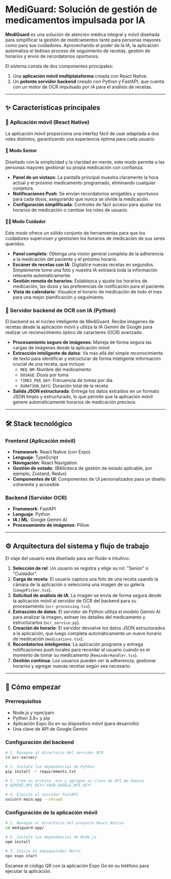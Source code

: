 # MediGuard: Solución de gestión de medicamentos impulsada por IA

**MediGuard** es una solución de atención médica integral y móvil diseñada para simplificar la gestión de medicamentos tanto para personas mayores como para sus cuidadores. Aprovechando el poder de la IA, la aplicación automatiza el tedioso proceso de seguimiento de recetas, gestión de horarios y envío de recordatorios oportunos.

El sistema consta de dos componentes principales:

1.  Una **aplicación móvil multiplataforma** creada con React Native.
2.  Un **potente servidor backend** creado con Python y FastAPI, que cuenta con un motor de OCR impulsado por IA para el análisis de recetas.

-----

## ✨ Características principales

### 📱 Aplicación móvil (React Native)

La aplicación móvil proporciona una interfaz fácil de usar adaptada a dos roles distintos, garantizando una experiencia óptima para cada usuario.

#### 👴 **Modo Senior**

Diseñado con la simplicidad y la claridad en mente, este modo permite a las personas mayores gestionar su propia medicación con confianza.

  * **Panel de un vistazo**: La pantalla principal muestra claramente la hora actual y el próximo medicamento programado, eliminando cualquier conjetura.
  * **Notificaciones Push**: Se envían recordatorios amigables y oportunos para cada dosis, asegurando que nunca se olvide la medicación.
  * **Configuración simplificada**: Controles de fácil acceso para ajustar los horarios de medicación o cambiar los roles de usuario.

#### 👩‍⚕️ **Modo Cuidador**

Este modo ofrece un sólido conjunto de herramientas para que los cuidadores supervisen y gestionen los horarios de medicación de sus seres queridos.

  * **Panel completo**: Obtenga una visión general completa de la adherencia a la medicación del paciente y el próximo horario.
  * **Escáner de recetas con IA**: Digitalice nuevas recetas en segundos. Simplemente tome una foto y nuestra IA extraerá toda la información relevante automáticamente.
  * **Gestión remota de horarios**: Establezca y ajuste los horarios de medicación, las dosis y las preferencias de notificación para el paciente.
  * **Vista de calendario**: Visualice el horario de medicación de todo el mes para una mejor planificación y seguimiento.

### 🤖 Servidor backend de OCR con IA (Python)

El backend es el núcleo inteligente de MediGuard. Recibe imágenes de recetas desde la aplicación móvil y utiliza la IA Gemini de Google para realizar un reconocimiento óptico de caracteres (OCR) avanzado.

  * **Procesamiento seguro de imágenes**: Maneja de forma segura las cargas de imágenes desde la aplicación móvil.
  * **Extracción inteligente de datos**: Va más allá del simple reconocimiento de texto para identificar y estructurar de forma inteligente información crucial de una receta, que incluye:
      * `MED_NM`: Nombre del medicamento
      * `DOSAGE`: Dosis por toma
      * `TIMES_PER_DAY`: Frecuencia de tomas por día
      * `DURATION_DAYS`: Duración total de la receta
  * **Salida JSON estructurada**: Entrega los datos extraídos en un formato JSON limpio y estructurado, lo que permite que la aplicación móvil genere automáticamente horarios de medicación precisos.

-----

## 🛠️ Stack tecnológico

### **Frontend (Aplicación móvil)**

  * **Framework**: React Native (con Expo)
  * **Lenguaje**: TypeScript
  * **Navegación**: React Navigation
  * **Gestión de estado**: (Biblioteca de gestión de estado aplicable, por ejemplo, Zustand, Redux)
  * **Componentes de UI**: Componentes de UI personalizados para un diseño coherente y accesible

### **Backend (Servidor OCR)**

  * **Framework**: FastAPI
  * **Lenguaje**: Python
  * **IA / ML**: Google Gemini AI
  * **Procesamiento de imágenes**: Pillow

-----

## ⚙️ Arquitectura del sistema y flujo de trabajo

El viaje del usuario está diseñado para ser fluido e intuitivo:

1.  **Selección de rol**: Un usuario se registra y elige su rol: "Senior" o "Cuidador".
2.  **Carga de receta**: El usuario captura una foto de una receta usando la cámara de la aplicación o selecciona una imagen de su galería (`imagePicker.tsx`).
3.  **Solicitud de análisis de IA**: La imagen se envía de forma segura desde la aplicación móvil al servidor de OCR del backend para su procesamiento (`ocr-processing.tsx`).
4.  **Extracción de datos**: El servidor de Python utiliza el modelo Gemini AI para analizar la imagen, extraer los detalles del medicamento y estructurarlos (`ocr_service.py`).
5.  **Creación de horario**: El servidor devuelve los datos JSON estructurados a la aplicación, que luego completa automáticamente un nuevo horario de medicación (`medications.tsx`).
6.  **Recordatorios inteligentes**: La aplicación programa y entrega notificaciones push locales para recordar al usuario cuándo es el momento de tomar su medicamento (`ReminderHandler.tsx`).
7.  **Gestión continua**: Los usuarios pueden ver la adherencia, gestionar horarios y agregar nuevas recetas según sea necesario.

-----

## 🚀 Cómo empezar

### Prerrequisitos

  * Node.js y npm/yarn
  * Python 3.8+ y pip
  * Aplicación Expo Go en su dispositivo móvil (para desarrollo)
  * Una clave de API de Google Gemini

### Configuración del backend

```bash
# 1. Navegue al directorio del servidor OCR
cd ocr-server/

# 2. Instale las dependencias de Python
pip install -r requirements.txt

# 3. Cree un archivo .env y agregue su clave de API de Gemini
# GEMINI_API_KEY="YOUR_GOOGLE_API_KEY"

# 4. Ejecute el servidor FastAPI
uvicorn main:app --reload
```

### Configuración de la aplicación móvil

```bash
# 1. Navegue al directorio del proyecto React Native
cd mediguard-app/

# 2. Instale las dependencias de Node.js
npm install

# 3. Inicie el empaquetador Metro
npx expo start
```

Escanee el código QR con la aplicación Expo Go en su teléfono para ejecutar la aplicación.
